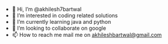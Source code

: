 - 👋 Hi, I’m @akhilesh7bartwal
- 👀 I’m interested in coding related solutions
- 🌱 I’m currently learning java and python
- 💞️ I’m looking to collaborate on google
- 📫 How to reach me mail me on akhileshbartwal@gmail.com

<!---
akhilesh7bartwal/akhilesh7bartwal is a ✨ special ✨ repository because its `README.md` (this file) appears on your GitHub profile.
You can click the Preview link to take a look at your changes.
--->
